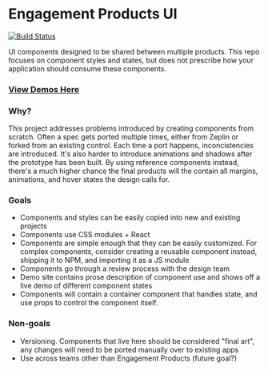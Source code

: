 # Engagement Products UI

[![Build Status](https://travis-ci.org/Faithlife/engagement-products-ui.svg?branch=master)](https://travis-ci.org/Faithlife/engagement-products-ui)

UI components designed to be shared between multiple products. This repo focuses on component styles and states, but does not prescribe how your application should consume these components.

### [View Demos Here](https://faithlife.github.io/engagement-products-ui/)

### Why?
This project addresses problems introduced by creating components from scratch. Often a spec gets ported multiple times, either from Zeplin or forked from an existing control. Each time a port happens, inconcistencies are introduced. It's also harder to introduce animations and shadows after the prototype has been built. By using reference components instead,  there's a much higher chance the final products will the contain all margins, animations, and hover states the design calls for.

### Goals
- Components and styles can be easily copied into new and existing projects
- Components use CSS modules + React
- Components are simple enough that they can be easily customized. For complex components, consider creating a reusable component instead, shipping it to NPM, and importing it as a JS module
- Components go through a review process with the design team
- Demo site contains prose description of component use and shows off a live demo of different component states
- Components will contain a container component that handles state, and use props to control the component itself.

### Non-goals
- Versioning. Components that live here should be considered "final art", any changes will need to be ported manually over to existing apps
- Use across teams other than Engagement Products (future goal?)

